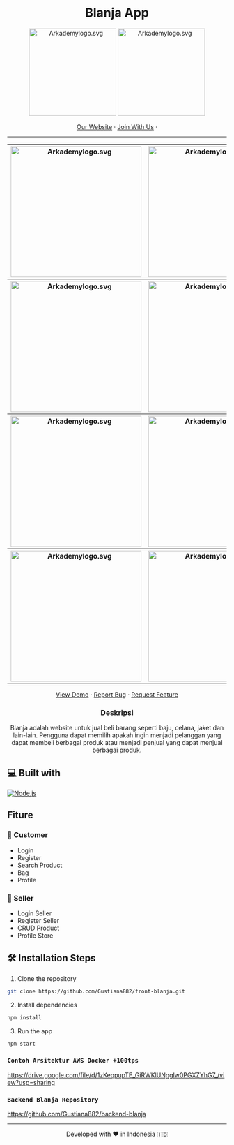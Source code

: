 <h1 align="center">
  Blanja App
</h1>

<p align="center"><img src="https://www.arkademy.com/img/logo%20arkademy.1c82cf5c.svg" width="200px" alt="Arkademylogo.svg" />
  <img src="https://user-images.githubusercontent.com/55304067/133711515-d3fa47a3-fb29-4db6-bb45-01a62b428bd4.png" width="200px" alt="Arkademylogo.svg" /></p>

<p align="center">
    <a href="https://www.arkademy.com/" target="blank">Our Website</a>
    ·
    <a href="https://www.arkademy.com/auth/signup">Join With Us</a>
    ·
</p>
<hr/>

<table>
  <tr>
    <th>
      <img src="https://user-images.githubusercontent.com/55304067/134856656-458cde98-8a32-4103-8829-0c8a6db00323.png" width="300px" alt="Arkademylogo.svg" />
    </th>
    <th>
      <img src="https://user-images.githubusercontent.com/55304067/135016541-4c7480e8-288e-4783-aab7-f1835beb5141.png" width="300px" alt="Arkademylogo.svg" />
    </th>
    <th>
      <img src="https://user-images.githubusercontent.com/55304067/135541967-6d138a8d-c972-453e-9968-3c96d375bced.png" width="300px" alt="Arkademylogo.svg" />
    </th>
  </tr>
 <tr>
   <th>
      <img src="https://user-images.githubusercontent.com/55304067/134857309-c34d52e2-a76d-4f07-b486-b586c3ba8235.png" width="300px" alt="Arkademylogo.svg" />
    </th>
    <th>
      <img src="https://user-images.githubusercontent.com/55304067/134856828-fc566072-85a5-42c4-b693-011688d3c088.png" width="300px" alt="Arkademylogo.svg" />
    </th>
    <th>
      <img src="https://user-images.githubusercontent.com/55304067/134857033-4ff38164-a1df-4bf7-93a1-2a4a1c08e739.png" width="300px" alt="Arkademylogo.svg" />
    </th>
  </tr>
  <tr>
    <th>
      <img src="https://user-images.githubusercontent.com/55304067/135016410-046d7f1c-efc6-4aa7-9eaf-e247932a87de.png" width="300px" alt="Arkademylogo.svg" />
    </th>
    <th> 
      <img src="https://user-images.githubusercontent.com/55304067/134857047-4ce9dc9c-d9ac-486d-8cad-6c14178f574b.png" width="300px" alt="Arkademylogo.svg" />
   </th>
    <th>
      <img src="https://user-images.githubusercontent.com/55304067/135016485-d49e58d5-5737-4640-aa73-7ca5a37ef076.png" width="300px" alt="Arkademylogo.svg" />
    </th>
  </tr>
  <tr>
    <th>
      <img src="https://user-images.githubusercontent.com/55304067/135542045-4ae7425e-00d2-4328-ae8d-0cd33f4c2586.png" width="300px" alt="Arkademylogo.svg" />
    </th>
    <th> 
      <img src="https://user-images.githubusercontent.com/55304067/135542152-58864442-f6b9-4fcd-8160-afe4fc60a772.jpg" width="300px" alt="Arkademylogo.svg" />
   </th>
    <th>
      <img src="https://user-images.githubusercontent.com/55304067/136363699-e503267f-fe2f-411c-b9c8-b3817beb5e58.jpg" width="300px" alt="Arkademylogo.svg" />
    </th>
  </tr>
</table>

<p align="center">
    <a href="https://app.blanjanow.online/" target="blank">View Demo</a>
  · <a href="https://github.com/Gustiana882/front-blanja/issues">Report Bug</a>
  · <a href="https://github.com/Gustiana882/front-blanja/pulls">Request Feature</a>
</p>

<h3 align="center">Deskripsi</h3>
<p align="center">
Blanja adalah website untuk jual beli barang
seperti baju, celana, jaket dan lain-lain. Pengguna
dapat memilih apakah ingin menjadi pelanggan
yang dapat membeli berbagai produk atau
menjadi penjual yang dapat menjual berbagai
produk.
</p>

## 💻 Built with

[![Node.js](https://img.shields.io/badge/Node.js-v.12.13-green.svg?style=rounded-square)](https://nodejs.org/)

## Fiture

### 🌟 Customer
  - Login
  - Register
  - Search Product
  - Bag
  - Profile
### 🌟 Seller
  - Login Seller
  - Register Seller
  - CRUD Product
  - Profile Store


## 🛠️ Installation Steps

1. Clone the repository

```bash
git clone https://github.com/Gustiana882/front-blanja.git
```

2. Install dependencies

```bash
npm install
```

3. Run the app

```bash
npm start
```

### `Contoh Arsitektur AWS Docker +100tps`
 <a href="https://drive.google.com/file/d/1zKeqpupTE_GiRWKlUNgglw0PGXZYhG7_/view?usp=sharing" target="blank">https://drive.google.com/file/d/1zKeqpupTE_GiRWKlUNgglw0PGXZYhG7_/view?usp=sharing</a>

### `Backend Blanja Repository`
 <a href="https://github.com/Gustiana882/backend-blanja" target="blank">https://github.com/Gustiana882/backend-blanja</a>

<hr>
<p align="center">
Developed with ❤️ in Indonesia 	🇮🇩
</p>
